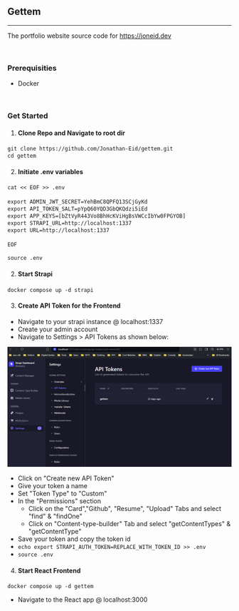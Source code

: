 ## Gettem
<hr>

The portfolio website source code for https://joneid.dev

<br>

### Prerequisities  

- Docker

<br>

### Get Started
1. #### Clone Repo and Navigate to root dir
```
git clone https://github.com/Jonathan-Eid/gettem.git
cd gettem
```


2. #### Initiate .env variables
```
cat << EOF >> .env

export ADMIN_JWT_SECRET=YehBmC8QPFQ13SCjGyKd
export API_TOKEN_SALT=pYpQ60YQD3GbQKQdzi5iEd
export APP_KEYS=[bZtVyR443Vo8BhHcKViHgBsVWCcIbYw0FPGYOB]
export STRAPI_URL=http://localhost:1337
export URL=http://localhost:1337

EOF
```
```
source .env
```

2. #### Start Strapi

```
docker compose up -d strapi
```

3. #### Create API Token for the Frontend

- Navigate to your strapi instance @ localhost:1337 
- Create your admin account
- Navigate to Settings > API Tokens as shown below:

![alt text](instructions/api.png)

- Click on "Create new API Token"
- Give your token a name
- Set "Token Type" to "Custom"
- In the "Permissions" section
    - Click on the "Card","Github", "Resume", "Upload" Tabs and select "find" & "findOne"
    - Click on "Content-type-builder" Tab and select "getContentTypes" & "getContentType"
- Save your token and copy the token id
- `echo export STRAPI_AUTH_TOKEN=REPLACE_WITH_TOKEN_ID >> .env`
- `source .env`

4. #### Start React Frontend

```
docker compose up -d gettem
```
- Navigate to the React app @ localhost:3000 

